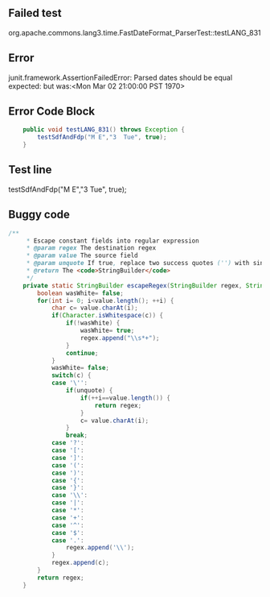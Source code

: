 

## Failed test
org.apache.commons.lang3.time.FastDateFormat_ParserTest::testLANG_831

## Error
junit.framework.AssertionFailedError: Parsed dates should be equal expected:<null> but was:<Mon Mar 02 21:00:00 PST 1970>

## Error Code Block
```java
    public void testLANG_831() throws Exception {
        testSdfAndFdp("M E","3  Tue", true);
    }
```

## Test line
testSdfAndFdp("M E","3  Tue", true);

## Buggy code
```java
/**
     * Escape constant fields into regular expression
     * @param regex The destination regex
     * @param value The source field
     * @param unquote If true, replace two success quotes ('') with single quote (')
     * @return The <code>StringBuilder</code>
     */
    private static StringBuilder escapeRegex(StringBuilder regex, String value, boolean unquote) {
        boolean wasWhite= false;
        for(int i= 0; i<value.length(); ++i) {
            char c= value.charAt(i);
            if(Character.isWhitespace(c)) {
                if(!wasWhite) {
                    wasWhite= true;
                    regex.append("\\s*+");
                }
                continue;
            }
            wasWhite= false;
            switch(c) {
            case '\'':
                if(unquote) {
                    if(++i==value.length()) {
                        return regex;
                    }
                    c= value.charAt(i);
                }
                break;
            case '?':
            case '[':
            case ']':
            case '(':
            case ')':
            case '{':
            case '}':
            case '\\':
            case '|':
            case '*':
            case '+':
            case '^':
            case '$':
            case '.':
                regex.append('\\');
            }
            regex.append(c);
        }
        return regex;
    }
```